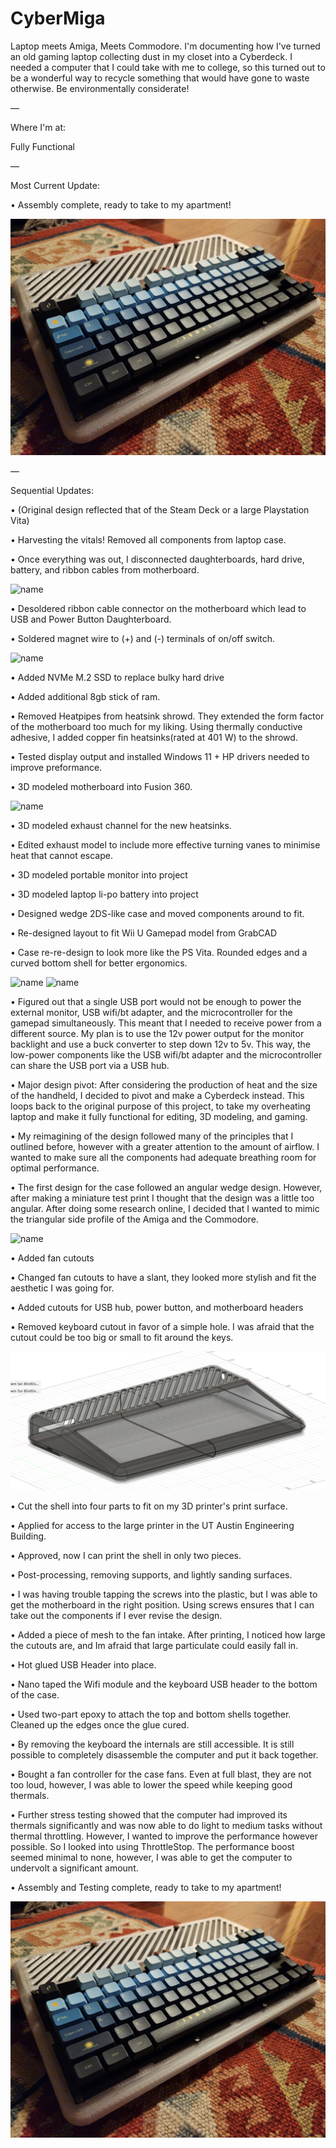 # CyberMiga
Laptop meets Amiga, Meets Commodore.
I'm documenting how I've turned an old gaming laptop collecting dust in my closet into a Cyberdeck. I needed a computer that I could take with me to college, so this turned out to be a wonderful way to recycle something that would have gone to waste otherwise. Be environmentally considerate!

—

Where I'm at:

Fully Functional

—

Most Current Update:

• Assembly complete, ready to take to my apartment!

![name](https://github.com/SquishVic/CyberMiga/blob/main/20230705_234218.jpg)

—

Sequential Updates:

• (Original design reflected that of the Steam Deck or a large Playstation Vita)

• Harvesting the vitals! Removed all components from laptop case.

• Once everything was out, I disconnected daughterboards, hard drive, battery, and ribbon cables from motherboard.

![name](https://raw.githubusercontent.com/SquishVic/PCVita/main/mobo%20w%3Ao%20daughterboards.jpg)

• Desoldered ribbon cable connector on the motherboard which lead to USB and Power Button Daughterboard.

• Soldered magnet wire to (+) and (-) terminals of on/off switch.

![name](https://raw.githubusercontent.com/SquishVic/PCVita/main/magnetwireattached.jpg)

• Added NVMe M.2 SSD to replace bulky hard drive

• Added additional 8gb stick of ram.

• Removed Heatpipes from heatsink shrowd. They extended the form factor of the motherboard too much for my liking. Using thermally conductive adhesive, I added copper fin heatsinks(rated at 401 W) to the shrowd.

• Tested display output and installed Windows 11 + HP drivers needed to improve preformance.

• 3D modeled motherboard into Fusion 360.

![name](https://github.com/SquishVic/PCVita/blob/main/motherboard.png?raw=true)

• 3D modeled exhaust channel for the new heatsinks.

• Edited exhaust model to include more effective turning vanes to minimise heat that cannot escape.

• 3D modeled portable monitor into project

• 3D modeled laptop li-po battery into project

• Designed wedge 2DS-like case and moved components around to fit.

• Re-designed layout to fit Wii U Gamepad model from GrabCAD

• Case re-re-design to look more like the PS Vita. Rounded edges and a curved bottom shell for better ergonomics.

![name](https://github.com/SquishVic/PCVita/blob/main/Screen%20Shot%202022-09-10%20at%201.00.36%20PM.png?raw=true)
![name](https://github.com/SquishVic/PCVita/blob/main/Screen%20Shot%202022-09-10%20at%2012.15.30%20PM.png?raw=true)

• Figured out that a single USB port would not be enough to power the external monitor, USB wifi/bt adapter, and the microcontroller for the gamepad simultaneously. This meant that I needed to receive power from a different source. My plan is to use the 12v power output for the monitor backlight and use a buck converter to step down 12v to 5v. This way, the low-power components like the USB wifi/bt adapter and the microcontroller can share the USB port via a USB hub.

• Major design pivot: After considering the production of heat and the size of the handheld, I decided to pivot and make a Cyberdeck instead. This loops back to the original purpose of this project, to take my overheating laptop and make it fully functional for editing, 3D modeling, and gaming.

• My reimagining of the design followed many of the principles that I outlined before, however with a greater attention to the amount of airflow. I wanted to make sure all the components had adequate breathing room for optimal performance.

• The first design for the case followed an angular wedge design. However, after making a miniature test print I thought that the design was a little too angular. After doing some research online, I decided that I wanted to mimic the triangular side profile of the Amiga and the Commodore. 

![name](https://github.com/SquishVic/PCVita/blob/main/Screenshot%202023-03-23%20at%201.08.40%20PM.png)

• Added fan cutouts

• Changed fan cutouts to have a slant, they looked more stylish and fit the aesthetic I was going for.

• Added cutouts for USB hub, power button, and motherboard headers

• Removed keyboard cutout in favor of a simple hole. I was afraid that the cutout could be too big or small to fit around the keys.

![name](https://github.com/SquishVic/CyberMiga/blob/main/Screenshot%202023-08-10%20at%2012.59.43%20PM.png)

• Cut the shell into four parts to fit on my 3D printer's print surface.

• Applied for access to the large printer in the UT Austin Engineering Building.

• Approved, now I can print the shell in only two pieces.

• Post-processing, removing supports, and lightly sanding surfaces.

• I was having trouble tapping the screws into the plastic, but I was able to get the motherboard in the right position. Using screws ensures that I can take out the components if I ever revise the design.

• Added a piece of mesh to the fan intake. After printing, I noticed how large the cutouts are, and Im afraid that large particulate could easily fall in.

• Hot glued USB Header into place.

• Nano taped the Wifi module and the keyboard USB header to the bottom of the case.

• Used two-part epoxy to attach the top and bottom shells together. Cleaned up the edges once the glue cured.

• By removing the keyboard the internals are still accessible. It is still possible to completely disassemble the computer and put it back together.

• Bought a fan controller for the case fans. Even at full blast, they are not too loud, however, I was able to lower the speed while keeping good thermals.

• Further stress testing showed that the computer had improved its thermals significantly and was now able to do light to medium tasks without thermal throttling. However, I wanted to improve the performance however possible. So I looked into using ThrottleStop. The performance boost seemed minimal to none, however, I was able to get the computer to undervolt a significant amount.

• Assembly and Testing complete, ready to take to my apartment!

![name](https://github.com/SquishVic/CyberMiga/blob/main/20230705_234218.jpg)
